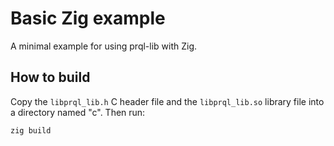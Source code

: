# Basic Zig example

A minimal example for using prql-lib with Zig.

## How to build

Copy the `libprql_lib.h` C header file and the `libprql_lib.so` library file
into a directory named "c". Then run:

    zig build
